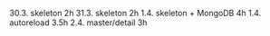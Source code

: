 30.3. skeleton 2h
31.3. skeleton 2h
1.4. skeleton + MongoDB 4h
1.4. autoreload 3.5h
2.4. master/detail 3h
